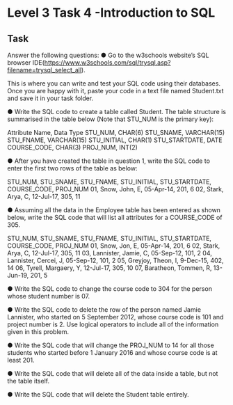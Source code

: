 # Level 3 Task 4 -Introduction to SQL

## Task

Answer the following questions:
● Go to the w3schools website’s SQL browser IDE(https://www.w3schools.com/sql/trysql.asp?filename=trysql_select_all). 

This is where you can write and test your SQL code using their databases. Once you are happy with it, paste your code in a text file named Student.txt and save it in your task folder.

● Write the SQL code to create a table called Student. The table structure is summarised in the table below (Note that STU_NUM is the primary key):

Attribute Name, Data Type
STU_NUM, CHAR(6)
STU_SNAME, VARCHAR(15)
STU_FNAME, VARCHAR(15)
STU_INITIAL, CHAR(1)
STU_STARTDATE, DATE
COURSE_CODE, CHAR(3)
PROJ_NUM, INT(2)

● After you have created the table in question 1, write the SQL code to enter the first two rows of the table as below:

STU_NUM, STU_SNAME, STU_FNAME, STU_INITIAL, STU_STARTDATE, COURSE_CODE, PROJ_NUM 
01, Snow, John, E, 05-Apr-14, 201, 6
02, Stark, Arya, C, 12-Jul-17, 305, 11

● Assuming all the data in the Employee table has been entered as shown below, write the SQL code that will list all attributes for a COURSE_CODE of 305.

STU_NUM, STU_SNAME, STU_FNAME, STU_INITIAL, STU_STARTDATE, COURSE_CODE, PROJ_NUM
01, Snow, Jon, E, 05-Apr-14, 201, 6
02, Stark, Arya, C, 12-Jul-17, 305, 11
03, Lannister, Jamie, C, 05-Sep-12, 101, 2
04, Lannister, Cercei, J, 05-Sep-12, 101, 2
05, Greyjoy, Theon, I, 9-Dec-15, 402, 14
06, Tyrell, Margaery, Y, 12-Jul-17, 305, 10
07, Baratheon, Tommen, R, 13-Jun-19, 201, 5

● Write the SQL code to change the course code to 304 for the person whose student number is 07.

● Write the SQL code to delete the row of the person named Jamie Lannister, who started on 5 September 2012, whose course code is 101 and project number is 2. Use logical operators to include all of the information given in this problem.

● Write the SQL code that will change the PROJ_NUM to 14 for all those students who started before 1 January 2016 and whose course code is at least 201.

● Write the SQL code that will delete all of the data inside a table, but not the table itself.

● Write the SQL code that will delete the Student table entirely.